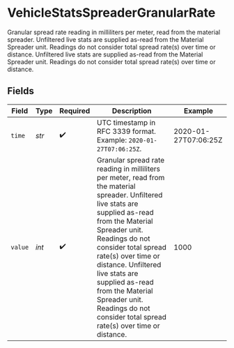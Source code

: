# VehicleStatsSpreaderGranularRate

Granular spread rate reading in milliliters per meter, read from the material spreader. Unfiltered live stats are supplied as-read from the Material Spreader unit. Readings do not consider total spread rate(s) over time or distance. Unfiltered live stats are supplied as-read from the Material Spreader unit. Readings do not consider total spread rate(s) over time or distance.


## Fields

| Field                                                                                                                                                                                                                                                                                                                                                                                     | Type                                                                                                                                                                                                                                                                                                                                                                                      | Required                                                                                                                                                                                                                                                                                                                                                                                  | Description                                                                                                                                                                                                                                                                                                                                                                               | Example                                                                                                                                                                                                                                                                                                                                                                                   |
| ----------------------------------------------------------------------------------------------------------------------------------------------------------------------------------------------------------------------------------------------------------------------------------------------------------------------------------------------------------------------------------------- | ----------------------------------------------------------------------------------------------------------------------------------------------------------------------------------------------------------------------------------------------------------------------------------------------------------------------------------------------------------------------------------------- | ----------------------------------------------------------------------------------------------------------------------------------------------------------------------------------------------------------------------------------------------------------------------------------------------------------------------------------------------------------------------------------------- | ----------------------------------------------------------------------------------------------------------------------------------------------------------------------------------------------------------------------------------------------------------------------------------------------------------------------------------------------------------------------------------------- | ----------------------------------------------------------------------------------------------------------------------------------------------------------------------------------------------------------------------------------------------------------------------------------------------------------------------------------------------------------------------------------------- |
| `time`                                                                                                                                                                                                                                                                                                                                                                                    | *str*                                                                                                                                                                                                                                                                                                                                                                                     | :heavy_check_mark:                                                                                                                                                                                                                                                                                                                                                                        | UTC timestamp in RFC 3339 format. Example: `2020-01-27T07:06:25Z`.                                                                                                                                                                                                                                                                                                                        | 2020-01-27T07:06:25Z                                                                                                                                                                                                                                                                                                                                                                      |
| `value`                                                                                                                                                                                                                                                                                                                                                                                   | *int*                                                                                                                                                                                                                                                                                                                                                                                     | :heavy_check_mark:                                                                                                                                                                                                                                                                                                                                                                        | Granular spread rate reading in milliliters per meter, read from the material spreader. Unfiltered live stats are supplied as-read from the Material Spreader unit. Readings do not consider total spread rate(s) over time or distance. Unfiltered live stats are supplied as-read from the Material Spreader unit. Readings do not consider total spread rate(s) over time or distance. | 1000                                                                                                                                                                                                                                                                                                                                                                                      |